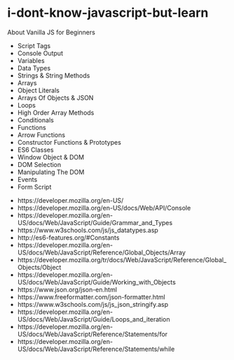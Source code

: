 # i-dont-know-javascript-but-learn
About Vanilla JS for Beginners

<ul>
<li>Script Tags</li>
<li>Console Output</li>
<li>Variables</li>
<li>Data Types</li>
<li>Strings & String Methods</li>
<li>Arrays</li>
<li>Object Literals</li>
<li>Arrays Of Objects & JSON</li>
<li>Loops</li>
<li>High Order Array Methods</li>
<li>Conditionals</li>
<li>Functions</li>
<li>Arrow Functions</li>
<li>Constructor Functions & Prototypes</li>
<li>ES6 Classes</li>
<li>Window Object & DOM</li>
<li>DOM Selection</li>
<li>Manipulating The DOM</li>
<li>Events</li>
<li>Form Script</li>
</ul>

<ul>
<li>https://developer.mozilla.org/en-US/</li>
<li>https://developer.mozilla.org/en-US/docs/Web/API/Console</li>
<li>https://developer.mozilla.org/en-US/docs/Web/JavaScript/Guide/Grammar_and_Types</li>
<li>https://www.w3schools.com/js/js_datatypes.asp</li>
<li>http://es6-features.org/#Constants</li>
<li>https://developer.mozilla.org/en-US/docs/Web/JavaScript/Reference/Global_Objects/Array</li>
<li>https://developer.mozilla.org/tr/docs/Web/JavaScript/Reference/Global_Objects/Object</li>
<li>https://developer.mozilla.org/en-US/docs/Web/JavaScript/Guide/Working_with_Objects</li>
<li>https://www.json.org/json-en.html</li>
<li>https://www.freeformatter.com/json-formatter.html</li>
<li>https://www.w3schools.com/js/js_json_stringify.asp</li>
<li>https://developer.mozilla.org/en-US/docs/Web/JavaScript/Guide/Loops_and_iteration</li>
<li>https://developer.mozilla.org/en-US/docs/Web/JavaScript/Reference/Statements/for</li>
<li>https://developer.mozilla.org/en-US/docs/Web/JavaScript/Reference/Statements/while</li>
</ul>
